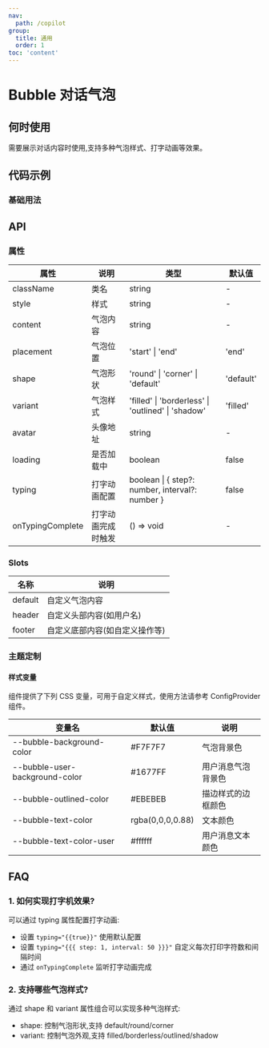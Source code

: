 ```yaml
---
nav:
  path: /copilot
group:
  title: 通用
  order: 1
toc: 'content'
---
```


# Bubble 对话气泡

## 何时使用

需要展示对话内容时使用,支持多种气泡样式、打字动画等效果。

## 代码示例

### 基础用法

<code src='../../copilot-demo/pages/Bubble/index'></code>

## API

### 属性

| 属性 | 说明 | 类型 | 默认值 |
| --- | --- | --- | --- |
| className | 类名 | string | - |
| style | 样式 | string | - |
| content | 气泡内容 | string | - |
| placement | 气泡位置 | 'start' \| 'end' | 'end' |
| shape | 气泡形状 | 'round' \| 'corner' \| 'default' | 'default' |
| variant | 气泡样式 | 'filled' \| 'borderless' \| 'outlined' \| 'shadow' | 'filled' |
| avatar | 头像地址 | string | - |
| loading | 是否加载中 | boolean | false |
| typing | 打字动画配置 | boolean \| { step?: number, interval?: number } | false |
| onTypingComplete | 打字动画完成时触发 | () => void | - |

### Slots

| 名称 | 说明 |
| --- | --- |
| default | 自定义气泡内容 |
| header | 自定义头部内容(如用户名) |
| footer | 自定义底部内容(如自定义操作等) |

### 主题定制

#### 样式变量

组件提供了下列 CSS 变量，可用于自定义样式，使用方法请参考 ConfigProvider 组件。

| 变量名 | 默认值 | 说明 |
| --- | --- | --- |
| --bubble-background-color | #F7F7F7 | 气泡背景色 |
| --bubble-user-background-color | #1677FF | 用户消息气泡背景色 |
| --bubble-outlined-color | #EBEBEB | 描边样式的边框颜色 |
| --bubble-text-color | rgba(0,0,0,0.88) | 文本颜色 |
| --bubble-text-color-user | #ffffff | 用户消息文本颜色 |

## FAQ

### 1. 如何实现打字机效果?

可以通过 typing 属性配置打字动画:
- 设置 `typing="{{true}}"` 使用默认配置
- 设置 `typing="{{{ step: 1, interval: 50 }}}"` 自定义每次打印字符数和间隔时间
- 通过 `onTypingComplete` 监听打字动画完成

### 2. 支持哪些气泡样式?

通过 shape 和 variant 属性组合可以实现多种气泡样式:
- shape: 控制气泡形状,支持 default/round/corner
- variant: 控制气泡外观,支持 filled/borderless/outlined/shadow 
